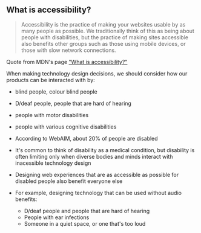## What is accessibility?

> Accessibility is the practice of making your websites
> usable by as many people as possible. We traditionally
> think of this as being about people with disabilities,
> but the practice of making sites accessible also
> benefits other groups such as those using mobile
> devices, or those with slow network connections.

Quote from MDN's page ["What is
accessibility?"](https://developer.mozilla.org/en-US/docs/Learn/Accessibility/What_is_accessibility)

When making technology design decisions, we should
consider how our products can be interacted with by:
  
- blind people, colour blind people
- D/deaf people, people that are hard of hearing
- people with motor disabilities
- people with various cognitive disabilities

- According to WebAIM, about 20% of people are disabled

- It's common to think of disability as a medical
  condition, but disability is often limiting only when
  diverse bodies and minds interact with inacessible
  technology design

- Designing web experiences that are as accessible as
  possible for disabled people also benefit everyone else

- For example, designing technology that can be used without
  audio benefits:

    - D/deaf people and people that are hard of hearing
    - People with ear infections
    - Someone in a quiet space, or one that's too loud


